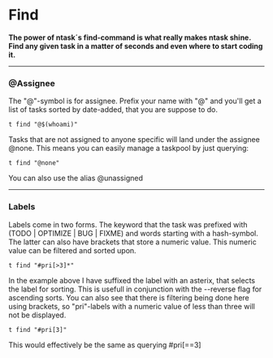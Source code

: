 # Find

__The power of ntask´s find-command is what really makes ntask shine. Find any
given task in a matter of seconds and even where to start coding it.__


***


### @Assignee

The "@"-symbol is for assignee. Prefix your name with "@" and you'll get a list
of tasks sorted by date-added, that you are suppose to do.

    t find "@$(whoami)"

Tasks that are not assigned to anyone specific will land under the assignee
@none. This means you can easily manage a taskpool by just querying:

    t find "@none"

You can also use the alias @unassigned


***


### Labels

Labels come in two forms. The keyword that the task was prefixed with
(TODO | OPTIMIZE | BUG | FIXME) and words starting with a hash-symbol. The
latter can also have brackets that store a numeric value. This numeric value
can be filtered and sorted upon.

    t find "#pri[>3]*"

In the example above I have suffixed the label with an asterix, that selects
the label for sorting. This is usefull in conjunction with the --reverse flag
for ascending sorts. You can also see that there is filtering being done here
using brackets, so "pri"-labels with a numeric value of less than three will
not be displayed.

    t find "#pri[3]"

This would effectively be the same as querying #pri[==3]

